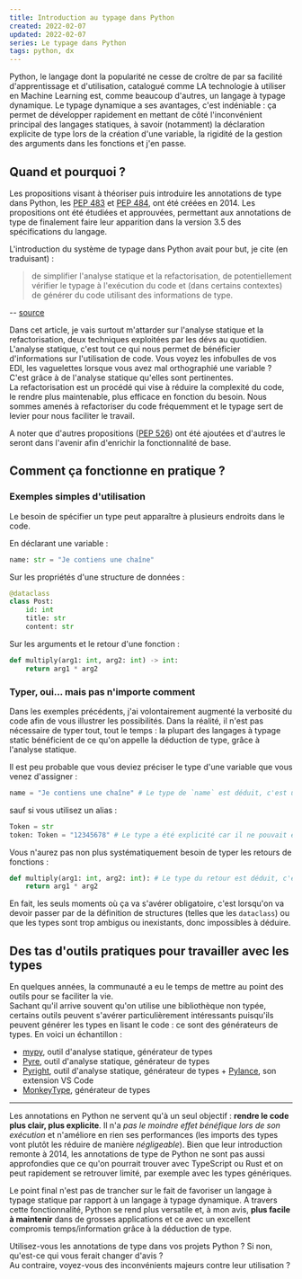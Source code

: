 ```yaml
---
title: Introduction au typage dans Python
created: 2022-02-07
updated: 2022-02-07
series: Le typage dans Python
tags: python, dx
---
```


Python, le langage dont la popularité ne cesse de croître de par sa facilité d'apprentissage et d'utilisation, catalogué comme LA technologie à utiliser en Machine Learning est, comme beaucoup d'autres, un langage à typage dynamique. 
Le typage dynamique a ses avantages, c'est indéniable : ça permet de développer rapidement en mettant de côté l'inconvénient principal des langages statiques, à savoir (notamment) la déclaration explicite de type lors de la création d'une variable, la rigidité de la gestion des arguments dans les fonctions et j'en passe.

## Quand et pourquoi ?

Les propositions visant à théoriser puis introduire les annotations de type dans Python, les [PEP 483](https://www.python.org/dev/peps/pep-0483/) et [PEP 484](https://www.python.org/dev/peps/pep-0484/), ont été créées en 2014. Les propositions ont été étudiées et approuvées, permettant aux annotations de type de finalement faire leur apparition dans la version 3.5 des spécifications du langage.

L'introduction du système de typage dans Python avait pour but, je cite (en traduisant) :
> de simplifier l'analyse statique et la refactorisation, de potentiellement vérifier le typage à l'exécution du code et (dans certains contextes) de générer du code utilisant des informations de type.

-- [source](https://www.python.org/dev/peps/pep-0484/#rationale-and-goals)

Dans cet article, je vais surtout m'attarder sur l'analyse statique et la refactorisation, deux techniques exploitées par les dévs au quotidien. \
L'analyse statique, c'est tout ce qui nous permet de bénéficier d'informations sur l'utilisation de code. Vous voyez les infobulles de vos EDI, les vaguelettes lorsque vous avez mal orthographié une variable ? C'est grâce à de l'analyse statique qu'elles sont pertinentes. \
La refactorisation est un procédé qui vise à réduire la complexité du code, le rendre plus maintenable, plus efficace en fonction du besoin. Nous sommes amenés à refactoriser du code fréquemment et le typage sert de levier pour nous faciliter le travail.

A noter que d'autres propositions ([PEP 526](https://www.python.org/dev/peps/pep-0526/)) ont été ajoutées et d'autres le seront dans l'avenir afin d'enrichir la fonctionnalité de base.

## Comment ça fonctionne en pratique ?

### Exemples simples d'utilisation

Le besoin de spécifier un type peut apparaître à plusieurs endroits dans le code.

En déclarant une variable :

```py
name: str = "Je contiens une chaîne"
```

Sur les propriétés d'une structure de données :

```py
@dataclass
class Post:
    id: int
    title: str
    content: str
```

Sur les arguments et le retour d'une fonction :

```py
def multiply(arg1: int, arg2: int) -> int:
    return arg1 * arg2
```

### Typer, oui... mais pas n'importe comment

Dans les exemples précédents, j'ai volontairement augmenté la verbosité du code afin de vous illustrer les possibilités.
Dans la réalité, il n'est pas nécessaire de typer tout, tout le temps : la plupart des langages à typage static bénéficient de ce qu'on appelle la déduction de type, grâce à l'analyse statique. 

Il est peu probable que vous deviez préciser le type d'une variable que vous venez d'assigner : 

```py
name = "Je contiens une chaîne" # Le type de `name` est déduit, c'est un `str`
```

sauf si vous utilisez un alias :

```py
Token = str
token: Token = "12345678" # Le type a été explicité car il ne pouvait être déduit
```

Vous n'aurez pas non plus systématiquement besoin de typer les retours de fonctions :

```py
def multiply(arg1: int, arg2: int): # Le type du retour est déduit, c'est un `int`
    return arg1 * arg2
```

En fait, les seuls moments où ça va s'avérer obligatoire, c'est lorsqu'on va devoir passer par de la définition de structures (telles que les `dataclass`) ou que les types sont trop ambigus ou inexistants, donc impossibles à déduire.


## Des tas d'outils pratiques pour travailler avec les types

En quelques années, la communauté a eu le temps de mettre au point des outils pour se faciliter la vie.\
Sachant qu'il arrive souvent qu'on utilise une bibliothèque non typée, certains outils peuvent s'avérer particulièrement intéressants puisqu'ils peuvent générer les types en lisant le code : ce sont des générateurs de types.
En voici un échantillon :

- [mypy](http://mypy-lang.org/), outil d'analyse statique, générateur de types
- [Pyre](https://pyre-check.org/), outil d'analyse statique, générateur de types
- [Pyright](https://github.com/microsoft/pyright), outil d'analyse statique, générateur de types + [Pylance](https://github.com/microsoft/pylance-release), son extension VS Code
- [MonkeyType](https://github.com/Instagram/MonkeyType), générateur de types

---

Les annotations en Python ne servent qu'à un seul objectif : **rendre le code plus clair, plus explicite**. Il n'a *pas le moindre effet bénéfique lors de son exécution* et n'améliore en rien ses performances (les imports des types vont plutôt les réduire de manière *négligeable*). Bien que leur introduction remonte à 2014, les annotations de type de Python ne sont pas aussi approfondies que ce qu'on pourrait trouver avec TypeScript ou Rust et on peut rapidement se retrouver limité, par exemple avec les types génériques.

Le point final n'est pas de trancher sur le fait de favoriser un langage à typage statique par rapport à un langage à typage dynamique. A travers cette fonctionnalité, Python se rend plus versatile et, à mon avis, **plus facile à maintenir** dans de grosses applications et ce avec un excellent compromis temps/information grâce à la déduction de type. 

Utilisez-vous les annotations de type dans vos projets Python ? Si non, qu'est-ce qui vous ferait changer d'avis ? \
Au contraire, voyez-vous des inconvénients majeurs contre leur utilisation ?
